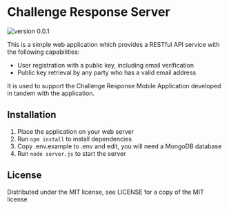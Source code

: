 # Challenge Response Server
![version 0.0.1](https://img.shields.io/badge/version-0.0.1-red.svg)

This is a simple web application which provides a RESTful API service with the following capabilities:
* User registration with a public key, including email verification
* Public key retrieval by any party who has a valid email address

It is used to support the Challenge Response Mobile Application developed in tandem with the application.

Installation
-----------------------------------
1. Place the application on your web server
2. Run `npm install` to install dependencies
3. Copy .env.example to .env and edit, you will need a MongoDB database
4. Run `node server.js` to start the server

License
-----------------------------------
Distributed under the MIT license, see LICENSE for a copy of the MIT license